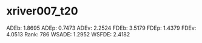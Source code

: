 # xriver007_t20

ADEb: 1.8695
ADEp: 0.7473
ADEv: 2.2524
FDEb: 3.5179
FDEp: 1.4379
FDEv: 4.0513
Rank: 786
WSADE: 1.2952
WSFDE: 2.4182